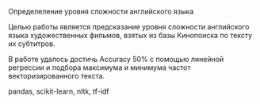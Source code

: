Определеление уровня сложности английского языка

Целью работы является предсказание уровня сложности английского языка 
художественных фильмов, взятых из базы Кинопоиска по тексту их субтитров.

В работе удалось достичь Accuracy 50% с помощью линейной регрессии и подбора максимума и минимума частот 
векторизированного текста.

pandas, scikit-learn, nltk, tf-idf